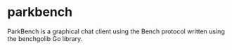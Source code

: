 parkbench
=========

ParkBench is a graphical chat client using the Bench protocol written using the benchgolib Go library.